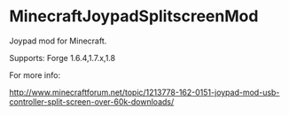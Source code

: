 MinecraftJoypadSplitscreenMod
=============================

Joypad mod for Minecraft.

Supports: Forge 1.6.4,1.7.x,1.8

For more info:

http://www.minecraftforum.net/topic/1213778-162-0151-joypad-mod-usb-controller-split-screen-over-60k-downloads/

